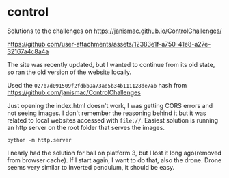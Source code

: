 # control

Solutions to the challenges on https://janismac.github.io/ControlChallenges/

https://github.com/user-attachments/assets/12383e1f-a750-41e8-a27e-32167a4c8a4a

The site was recently updated, but I wanted to continue from its old state, so ran the old version of the website locally.

Used the `027b7d091509f2fdbb9a73ad5b34b111128de7ab` hash from https://github.com/janismac/ControlChallenges

Just opening the index.html doesn't work, I was getting CORS errors and not seeing images. I don't remember the reasoning behind it but it was related to local websites accessed with `file://`. Easiest solution is running an http server on the root folder that serves the images. 

```
python -m http.server
```

I nearly had the solution for ball on platform 3, but I lost it long ago(removed from browser cache). If I start again, I want to do that, also the drone. Drone seems very similar to inverted pendulum, it should be easy.


